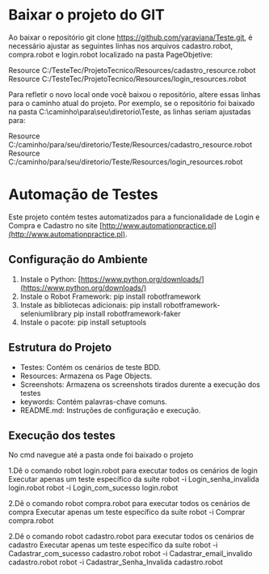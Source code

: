 # Baixar o projeto do GIT
 Ao baixar o repositório git clone https://github.com/yaraviana/Teste.git, é necessário ajustar as seguintes linhas nos arquivos cadastro.robot, compra.robot e login.robot localizado na pasta PageObjetive:

Resource         C:/TesteTec/ProjetoTecnico/Resources/cadastro_resource.robot
Resource         C:/TesteTec/ProjetoTecnico/Resources/login_resources.robot

Para refletir o novo local onde você baixou o repositório, altere essas linhas para o caminho atual do projeto. Por exemplo, se o repositório foi baixado na pasta C:\caminho\para\seu\diretorio\Teste, as linhas seriam ajustadas para:

Resource         C:/caminho/para/seu/diretorio/Teste/Resources/cadastro_resource.robot
Resource         C:/caminho/para/seu/diretorio/Teste/Resources/login_resources.robot


# Automação de Testes

Este projeto contém testes automatizados para a funcionalidade de Login e Compra e Cadastro no site [http://www.automationpractice.pl](http://www.automationpractice.pl).

## Configuração do Ambiente

1. Instale o Python: [https://www.python.org/downloads/](https://www.python.org/downloads/)
2. Instale o Robot Framework: pip install robotframework
3. Instale as bibliotecas adicionais: pip install robotframework-seleniumlibrary
	pip install robotframework-faker
4. Instale o pacote: pip install setuptools


## Estrutura do Projeto

- Testes: Contém os cenários de teste BDD.
- Resources: Armazena os Page Objects.
- Screenshots: Armazena os screenshots tirados durente a execução dos testes
- keywords: Contém palavras-chave comuns.
- README.md: Instruções de configuração e execução.

## Execução dos testes
No cmd navegue até a pasta onde foi baixado o projeto

1.Dê o comando robot login.robot para executar todos os cenários de login
	Executar apenas um teste específico da suíte
		robot -i Login_senha_invalida login.robot
		robot -i Login_com_sucesso login.robot

2.Dê o comando robot compra.robot para executar todos os cenários de compra
	Executar apenas um teste específico da suíte
		robot -i Comprar compra.robot

2.Dê o comando robot cadastro.robot para executar todos os cenários de cadastro
	Executar apenas um teste específico da suíte
		robot -i Cadastrar_com_sucesso cadastro.robot
		robot -i Cadastrar_email_invalido cadastro.robot
		robot -i Cadastrar_Senha_Invalida cadastro.robot


